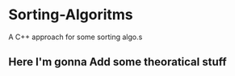 # Sorting-Algoritms
A C++ approach for some sorting algo.s

## Here I'm gonna Add some theoratical stuff
